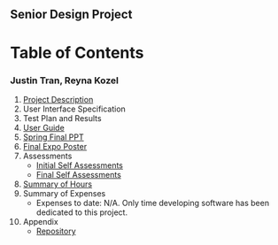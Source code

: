 ## Senior Design Project
# **Table of Contents**
### Justin Tran, Reyna Kozel

1. [Project Description](/Project_Management/Project_Description.md)
2. User Interface Specification
3. Test Plan and Results
4. [User Guide](https://github.com/tranjtGCP/Internal-Home-Directory/blob/main/Design/User%20Docs/User_Guide.md)
5. [Spring Final PPT](/Essays/Senior_Design_Slides.pdf)
6. [Final Expo Poster](https://github.com/tranjtGCP/Internal-Home-Directory/blob/main/Design/Posterboard.pdf)
7. Assessments
   - [Initial Self Assessments](/Essays/Initial_Self_Assessment)
   - [Final Self Assessments](/Essays/Final_Self_Assessment)
8. [Summary of Hours](Project_Management/Time_Management)
9. Summary of Expenses
    - Expenses to date: N/A. Only time developing software has been dedicated to this project.
10. Appendix
    - [Repository](https://github.com/tranjtGCP/Rey-Justin-Senior-Design-Project.git)
